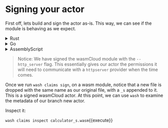 # Signing your actor

First off, lets build and sign the actor as-is. This way, we can see if the module is behaving as we expect.

<details>
  <summary>Rust</summary>
  Build it    
  
  `cargo build --release`{{execute}}   
  
  Sign it    
  `wash claims sign target/wasm32-unknown-unknown/release/calculator.wasm --http_server --name "calculator" --ver 0.1.0 --rev 0 --destination calculator_s.wasm`{{execute}}
</details>
<details>
  <summary>Go</summary>

Build it  
 `mkdir -p build && tinygo build -o build/calculator.wasm -target wasm -no-debug main.go`{{execute}}

Sign it  
 `wash claims sign build/calculator.wasm --http_server --name "calculator" --ver 0.1.0 --rev 0 --destination calculator_s.wasm`{{execute}}

</details>
<details>
  <summary>AssemblyScript</summary>
  
Build it    
  `npm run build`{{execute}}

Sign it  
  `wash claims sign calculator.wasm --http_server --name "calculator" --ver 0.1.0 --rev 0 --destination calculator_s.wasm`{{execute}}

</details>

> Notice: We have signed the wasmCloud module with the `--http_server` flag. This essentially gives our actor the permissions it will need to communicate with a `httpserver` provider when the time comes.

Once we run `wash claims sign`, on a wasm module, notice that a new file is dropped with the same name as our original file, with a `_s` appended to it. This is a signed wasmCloud actor. At this point, we can use `wash` to examine the metadata of our branch new actor.

Inspect it:

`wash claims inspect calculator_s.wasm`{{execute}} 

